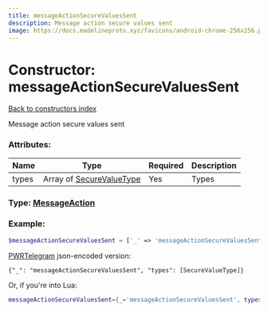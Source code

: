 ```yaml
---
title: messageActionSecureValuesSent
description: Message action secure values sent
image: https://docs.madelineproto.xyz/favicons/android-chrome-256x256.png
---
```

# Constructor: messageActionSecureValuesSent  
[Back to constructors index](index.md)



Message action secure values sent

### Attributes:

| Name     |    Type       | Required | Description |
|----------|---------------|----------|-------------|
|types|Array of [SecureValueType](../types/SecureValueType.md) | Yes|Types|



### Type: [MessageAction](../types/MessageAction.md)


### Example:

```php
$messageActionSecureValuesSent = ['_' => 'messageActionSecureValuesSent', 'types' => [SecureValueType, SecureValueType]];
```  

[PWRTelegram](https://pwrtelegram.xyz) json-encoded version:

```
{"_": "messageActionSecureValuesSent", "types": [SecureValueType]}
```


Or, if you're into Lua:

```lua
messageActionSecureValuesSent={_='messageActionSecureValuesSent', types={SecureValueType}}

```


